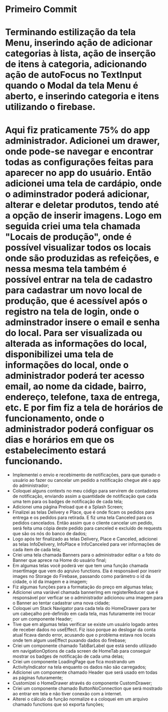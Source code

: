 Primeiro Commit
===============================================================================
Terminando estilização da tela Menu, inserindo ação de adicionar categorias à lista, ação de inserção de itens à categoria, adicionando ação de autoFocus no TextInput quando o Modal da tela Menu é aberto, e inserindo categoria e itens utilizando o firebase.
===============================================================================
Aqui fiz praticamente 75% do app administrador. Adicionei um drawer, onde pode-se navegar e encontrar todas as configurações feitas para aparecer no app do usuário. Então adicionei uma tela de cardápio, onde o adiminstrador poderá adicionar, alterar e deletar produtos, tendo até a opção de inserir imagens. Logo em seguida criei uma tela chamada "Locais de produção", onde é possível visualizar todos os locais onde são produzidas as refeições, e nessa mesma tela também é possível entrar na tela de cadastro para cadastrar um novo local de produção, que é acessível após o registro na tela de login, onde o adminstrador insere o email e senha do local. Para ser visualizada ou alterada as informações do local, disponibilizei uma tela de informações do local, onde o administrador poderá ter acesso email, ao nome da cidade, bairro, endereço, telefone, taxa de entrega, etc. E por fim fiz a tela de horários de funcionamento, onde o administrador poderá configuar os dias e horários em que os estabelecimento estará funcionando.
===============================================================================
- Implementei o envio e recebimento de notificações, para que qunado o usuário ao fazer ou cancelar um pedido a notificação chegue até o app do administrador;
- Coloquei alguns contexts no meu código para servirem de contadores de notificação, enviando assim a quantidade de notificação que cada uma tem para os badges de notificação de cada tela;
- Adicionei uma página Preload que é a Splash Screen;
- Finalizei as telas Delivery e Place, que é onde ficam os pedidos para entrega e os pedidos para retirada. E fiz uma tela Canceled para os pedidos cancelados. Então assim que o cliente cancelar um pedido, será feita uma cópia deste pedido para canceled e excluído de requests que são os nós do banco de dados;
- Logo após ter finalizado as telas Delivery, Place e Canceled, adicionei as telas InfoDelivery, InfoPlace e InfoCanceled para ver informações de cada item de cada tela;
- Criei uma tela chamada Banners para o administrador editar o a foto do Banner que aprece na Home do usuário final;
- Em algumas telas você poderá ver que tem uma função chamada insertImage que vem do aqruivo functions. Ela é responsável por inserir images no Storage do Firebase, passando como parâmetro o id da cidade, o id da imagem e a imagem;
- Fiz algumas funções para a formatação do preço em algumas telas;
- Adicionei uma variável chamada bannerImg em registerReducer que é responsável por verficar se o administrador adicionou uma imagem para o Banner ao tentar cadastrar uma nova cidade;
- Coloquei um Stack Navigator para cada tela do HomeDrawer para ter um cabeçalho pré-definido em cada tela, mas futuramente irei trocar por um componente Header;
- Tive que em algumas telas verificar se existe um usuário logado antes de receber dados no useEffect. Fiz isso porque ao deslogar da conta atual ficava dando error, acusando que o problema estava nos locais onde tem algum useEffect puxando dados do firebase;
- Criei um componente chamado TabBarLabel que está sendo utilizado em navigationOptions de cada screen de HomeTab para conseguir mostrar os badges de notificação de cada uma delas;
- Criei um componente LoadingPage que fica mostrando um ActivityIndicator na tela enquanto os dados não são carregados;
- Adicionei um componente chamado Header que será usado em todas as páginas futuramente;
- Customizei o HomeDrawer através do componente CustomDrawer;
- Criei um componente chamado ButtonNoConnection que será mostrado ao entrar em tela e não tiver conexão com a internet.
- Alterei o cálculo da função normalize e a coloquei em um arquivo chamado functions que só exporta funções;